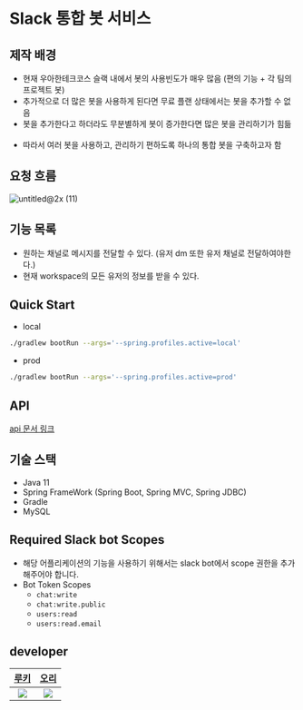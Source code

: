 # Slack 통합 봇 서비스
## 제작 배경
- 현재 우아한테크코스 슬랙 내에서 봇의 사용빈도가 매우 많음 (편의 기능 + 각 팀의 프로젝트 봇)
- 추가적으로 더 많은 봇을 사용하게 된다면 무료 플랜 상태에서는 봇을 추가할 수 없음
- 봇을 추가한다고 하더라도 무분별하게 봇이 증가한다면 많은 봇을 관리하기가 힘듦
<br></br>
- 따라서 여러 봇을 사용하고, 관리하기 편하도록 하나의 통합 봇을 구축하고자 함

## 요청 흐름
![untitled@2x (11)](https://user-images.githubusercontent.com/69106910/191897590-987758b9-16f8-44b3-895d-d86bd78db46b.png)

## 기능 목록
- 원하는 채널로 메시지를 전달할 수 있다. (유저 dm 또한 유저 채널로 전달하여야한다.)
- 현재 workspace의 모든 유저의 정보를 받을 수 있다.

## Quick Start
- local
```bash
./gradlew bootRun --args='--spring.profiles.active=local'
```
- prod
```bash
./gradlew bootRun --args='--spring.profiles.active=prod'
```

## API
[api 문서 링크](https://github.com/slack-integrated-bot/slack-integration-bot/wiki/API-Documentation)

## 기술 스택
- Java 11
- Spring FrameWork (Spring Boot, Spring MVC, Spring JDBC)
- Gradle
- MySQL

## Required Slack bot Scopes
- 해당 어플리케이션의 기능을 사용하기 위해서는 slack bot에서 scope 권한을 추가해주어야 합니다.
- Bot Token Scopes
  - `chat:write`
  - `chat:write.public`
  - `users:read`
  - `users:read.email`
  
## developer
| [루키](https://github.com/Wishoon) | [오리](https://github.com/jinyoungchoi95) |
| :-: | :-: |
| ![](https://github.com/Wishoon.png?size=100) | ![](https://github.com/jinyoungchoi95.png?size=100) |
